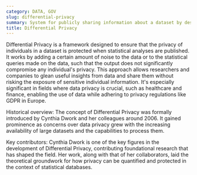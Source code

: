 ```yaml
---
category: DATA, GOV
slug: differential-privacy
summary: System for publicly sharing information about a dataset by describing the patterns of groups within the dataset while withholding information about individuals in the dataset.
title: Differential Privacy
---
```


Differential Privacy is a framework designed to ensure that the privacy of individuals in a dataset is protected when statistical analyses are published. It works by adding a certain amount of noise to the data or to the statistical queries made on the data, such that the output does not significantly compromise any individual's privacy. This approach allows researchers and companies to glean useful insights from data and share them without risking the exposure of sensitive individual information. It's especially significant in fields where data privacy is crucial, such as healthcare and finance, enabling the use of data while adhering to privacy regulations like GDPR in Europe.

Historical overview: The concept of Differential Privacy was formally introduced by Cynthia Dwork and her colleagues around 2006. It gained prominence as concerns over data privacy grew with the increasing availability of large datasets and the capabilities to process them.

Key contributors: Cynthia Dwork is one of the key figures in the development of Differential Privacy, contributing foundational research that has shaped the field. Her work, along with that of her collaborators, laid the theoretical groundwork for how privacy can be quantified and protected in the context of statistical databases.